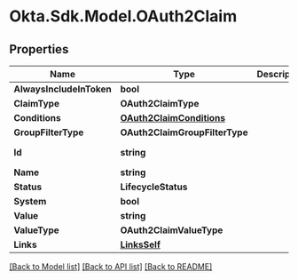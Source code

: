 # Okta.Sdk.Model.OAuth2Claim

## Properties

Name | Type | Description | Notes
------------ | ------------- | ------------- | -------------
**AlwaysIncludeInToken** | **bool** |  | [optional] 
**ClaimType** | **OAuth2ClaimType** |  | [optional] 
**Conditions** | [**OAuth2ClaimConditions**](OAuth2ClaimConditions.md) |  | [optional] 
**GroupFilterType** | **OAuth2ClaimGroupFilterType** |  | [optional] 
**Id** | **string** |  | [optional] [readonly] 
**Name** | **string** |  | [optional] 
**Status** | **LifecycleStatus** |  | [optional] 
**System** | **bool** |  | [optional] 
**Value** | **string** |  | [optional] 
**ValueType** | **OAuth2ClaimValueType** |  | [optional] 
**Links** | [**LinksSelf**](LinksSelf.md) |  | [optional] 

[[Back to Model list]](../README.md#documentation-for-models) [[Back to API list]](../README.md#documentation-for-api-endpoints) [[Back to README]](../README.md)

